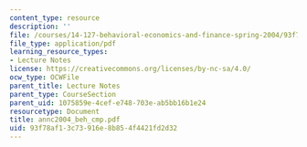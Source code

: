 ```yaml
---
content_type: resource
description: ''
file: /courses/14-127-behavioral-economics-and-finance-spring-2004/93f78af13c73916e8b854f4421fd2d32_annc2004_beh_cmp.pdf
file_type: application/pdf
learning_resource_types:
- Lecture Notes
license: https://creativecommons.org/licenses/by-nc-sa/4.0/
ocw_type: OCWFile
parent_title: Lecture Notes
parent_type: CourseSection
parent_uid: 1075859e-4cef-e748-703e-ab5bb16b1e24
resourcetype: Document
title: annc2004_beh_cmp.pdf
uid: 93f78af1-3c73-916e-8b85-4f4421fd2d32
---
```

